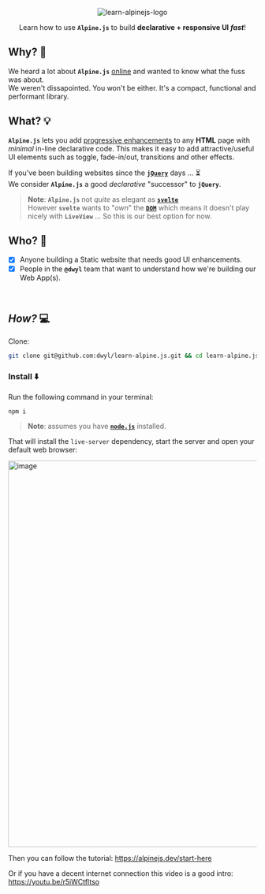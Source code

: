 <div align="center">

![learn-alpinejs-logo](https://user-images.githubusercontent.com/194400/173522456-81ef8a00-7dcf-4300-8e87-281ab251878e.png)

Learn how to use **`Alpine.js`** to build **declarative + responsive UI _fast_**!

</div>

## Why? 🤷

We heard a lot about **`Alpine.js`** 
[online](https://github.com/dwyl/technology-stack/issues/87) 
and wanted to know what the fuss was about. <br />
We weren't dissapointed.
You won't be either.
It's a compact, functional and performant library.


## What? 💡

**`Alpine.js`** lets you add 
[progressive enhancements](https://en.wikipedia.org/wiki/Progressive_enhancement)
to any **HTML** page
with _minimal_ in-line declarative code. 
This makes it easy to add attractive/useful UI elements 
such as toggle, fade-in/out, transitions and other effects.

If you've been building websites since the 
[**`jQuery`**](https://jquery.com/) 
days ... ⏳ <br />
We consider **`Alpine.js`** a good _declarative_ "successor" to **`jQuery`**.

> **Note**: **`Alpine.js`** not _quite_ as elegant as 
[**`svelte`**](https://svelte.dev/) <br />
However **`svelte`** wants to "_own_" the 
[**`DOM`**](https://en.wikipedia.org/wiki/Document_Object_Model)
which means it doesn't play nicely with **`LiveView`** ...
So this is our best option for now.


## Who? 👤

+ [x] Anyone building a Static website that needs good UI enhancements.
+ [x] People in the **`@dwyl`** team that want to understand how we're building our Web App(s).

<br />

## _How?_ 💻

Clone:

```sh
git clone git@github.com:dwyl/learn-alpine.js.git && cd learn-alpine.js
```

### Install ⬇️

Run the following command in your terminal:

```sh
npm i
```

> **Note**: assumes you have 
> [**`node.js`**](https://nodejs.org/en)
> installed. 


That will install the `live-server` dependency, 
start the server 
and open your default web browser:

<img width="784" alt="image" src="https://user-images.githubusercontent.com/194400/173512514-b32d0dec-8568-4518-b493-f18ce3f82e94.png">

Then you can follow the tutorial: 
https://alpinejs.dev/start-here

Or if you have a decent internet connection
this video is a good intro: 
https://youtu.be/r5iWCtfltso